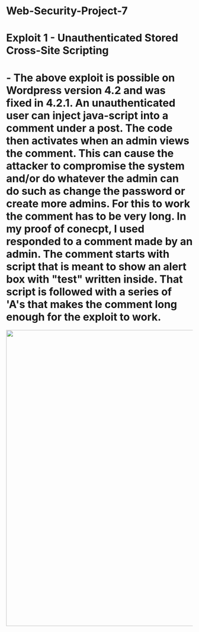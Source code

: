 # Web-Security-Project-7

# Exploit 1 - Unauthenticated Stored Cross-Site Scripting
# - The above exploit is possible on Wordpress version 4.2 and was fixed in 4.2.1. An unauthenticated user can inject java-script into a comment under a post. The code then activates when an admin views the comment. This can cause the attacker to compromise the system and/or do whatever the admin can do such as change the password or create more admins. For this to work the comment has to be very long. In my proof of conecpt, I used responded to a comment made by an admin. The comment starts with script that is meant to show an alert box with "test" written inside. That script is followed with a series of 'A's that makes the comment long enough for the exploit to work. 
<img src="https://imageshack.com/a/img923/5236/eo5Fmf.gif" width="800"> 
